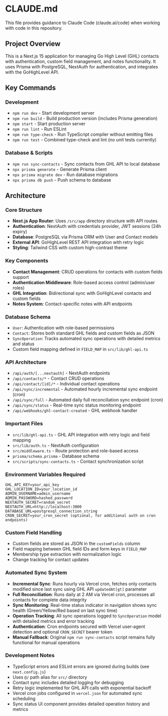 # CLAUDE.md

This file provides guidance to Claude Code (claude.ai/code) when working with code in this repository.

## Project Overview

This is a Next.js 15 application for managing Go High Level (GHL) contacts with authentication, custom field management, and notes functionality. It uses Prisma with PostgreSQL, NextAuth for authentication, and integrates with the GoHighLevel API.

## Key Commands

### Development
- `npm run dev` - Start development server
- `npm run build` - Build production version (includes Prisma generation)
- `npm start` - Start production server
- `npm run lint` - Run ESLint
- `npm run type-check` - Run TypeScript compiler without emitting files
- `npm run test` - Combined type-check and lint (no unit tests currently)

### Database & Scripts
- `npm run sync-contacts` - Sync contacts from GHL API to local database
- `npx prisma generate` - Generate Prisma client
- `npx prisma migrate dev` - Run database migrations
- `npx prisma db push` - Push schema to database

## Architecture

### Core Structure
- **Next.js App Router**: Uses `/src/app` directory structure with API routes
- **Authentication**: NextAuth with credentials provider, JWT sessions (24h expiry)
- **Database**: PostgreSQL via Prisma ORM with User and Contact models
- **External API**: GoHighLevel REST API integration with retry logic
- **Styling**: Tailwind CSS with custom high-contrast theme

### Key Components
- **Contact Management**: CRUD operations for contacts with custom fields support
- **Authentication Middleware**: Role-based access control (admin/user roles)
- **GHL Integration**: Bidirectional sync with GoHighLevel contacts and custom fields
- **Notes System**: Contact-specific notes with API endpoints

### Database Schema
- `User`: Authentication with role-based permissions
- `Contact`: Stores both standard GHL fields and custom fields as JSON
- `SyncOperation`: Tracks automated sync operations with detailed metrics and status
- Custom field mapping defined in `FIELD_MAP` in `src/lib/ghl-api.ts`

### API Architecture
- `/api/auth/[...nextauth]` - NextAuth endpoints
- `/api/contacts/*` - Contact CRUD operations
- `/api/contact/[id]/*` - Individual contact operations
- `/api/sync/incremental` - Automated hourly incremental sync endpoint (cron)
- `/api/sync/full` - Automated daily full reconciliation sync endpoint (cron)
- `/api/sync/status` - Real-time sync status monitoring endpoint
- `/api/webhooks/ghl-contact-created` - GHL webhook handler

### Important Files
- `src/lib/ghl-api.ts` - GHL API integration with retry logic and field mapping
- `src/lib/auth.ts` - NextAuth configuration
- `src/middleware.ts` - Route protection and role-based access
- `prisma/schema.prisma` - Database schema
- `src/scripts/sync-contacts.ts` - Contact synchronization script

### Environment Variables Required
```
GHL_API_KEY=your_api_key
GHL_LOCATION_ID=your_location_id
ADMIN_USERNAME=admin_username
ADMIN_PASSWORD=hashed_password
NEXTAUTH_SECRET=random_secret
NEXTAUTH_URL=http://localhost:3000
DATABASE_URL=postgresql_connection_string
CRON_SECRET=your_cron_secret (optional, for additional auth on cron endpoints)
```

### Custom Field Handling
- Custom fields are stored as JSON in the `customFields` column
- Field mapping between GHL field IDs and form keys in `FIELD_MAP`
- Membership type extraction with normalization logic
- Change tracking for contact updates

### Automated Sync System
- **Incremental Sync**: Runs hourly via Vercel cron, fetches only contacts modified since last sync using GHL API `updatedAt[gt]` parameter
- **Full Reconciliation**: Runs daily at 2 AM via Vercel cron, processes all contacts for complete data integrity
- **Sync Monitoring**: Real-time status indicator in navigation shows sync health (Green/Yellow/Red based on last sync time)
- **Operation Tracking**: All sync operations logged to `SyncOperation` model with detailed metrics and error tracking
- **Authentication**: Cron endpoints secured with Vercel user-agent detection and optional `CRON_SECRET` bearer token
- **Manual Fallback**: Original `npm run sync-contacts` script remains fully functional for manual operations

### Development Notes
- TypeScript errors and ESLint errors are ignored during builds (see `next.config.js`)
- Uses `@/` path alias for `src/` directory
- Contact sync includes detailed logging for debugging
- Retry logic implemented for GHL API calls with exponential backoff
- Vercel cron jobs configured in `vercel.json` for automated sync scheduling
- Sync status UI component provides detailed operation history and metrics